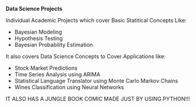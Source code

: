 **Data Science Projects**


Individual Academic Projects which cover Basic Statitical Concepts Like:
- Bayesian Modeling
- Hypothesis Testing
- Bayesian Probability Estimation

It also covers Data Science Concepts to Cover Applications like:
- Stock Market Predictions
- Time Series Analysis using ARIMA
- Statistical Language Translator using Monte Carlo Markov Chains
- Wines Classification using Neural Networks

IT ALSO HAS A JUNGLE BOOK COMIC MADE JUST BY USING PYTHON!!!
